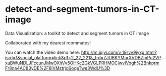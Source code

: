 # detect-and-segment-tumors-in-CT-image
Data Visualization: a toolkit to detect and segment tumors in CT image

Collaborated with my dearest roommates! 


You can watch the video demo here: http://m.iqiyi.com/v_19rvv9jyxg.html?isrd=1&social_platform=link&p1=2_22_221&_frd=ZJUBKYMurXVDBZmPu2VPxuBWuNDLJFccunJMwOXhVv5OHKc2GkVGLPRHMOCIwvlVogh%2BnkprmFr8na4AC83yDE%2F8lVMztrjd6oqeTwe3WdU%3D
